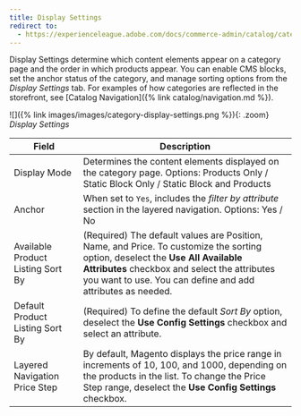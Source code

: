 ```yaml
---
title: Display Settings
redirect to:
  - https://experienceleague.adobe.com/docs/commerce-admin/catalog/categories/create/categories-display-settings.html
---
```


Display Settings determine which content elements appear on a category page and the order in which products appear. You can enable CMS blocks, set the anchor status of the category, and manage sorting options from the _Display Settings_ tab. For examples of how categories are reflected in the storefront, see [Catalog Navigation]({% link catalog/navigation.md %}).

![]({% link images/images/category-display-settings.png %}){: .zoom}
_Display Settings_

|Field|Description|
|--- |--- |
|Display Mode|Determines the content elements displayed on the category page. Options: Products Only / Static Block Only / Static Block and Products|
|Anchor|When set to `Yes`, includes the _filter by attribute_ section in the layered navigation. Options: Yes / No|
|Available Product Listing Sort By|(Required) The default values are Position, Name, and Price. To customize the sorting option, deselect the **Use All Available Attributes** checkbox and select the attributes you want to use. You can define and add attributes as needed.|
|Default Product Listing Sort By|(Required) To define the default _Sort By_ option, deselect the **Use Config Settings** checkbox and select an attribute.|
|Layered Navigation Price Step|By default, Magento displays the price range in increments of 10, 100, and 1000, depending on the products in the list. To change the Price Step range, deselect the **Use Config Settings** checkbox.|
